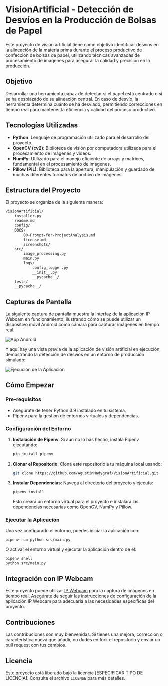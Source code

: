 # VisionArtificial - Detección de Desvíos en la Producción de Bolsas de Papel

Este proyecto de visión artificial tiene como objetivo identificar desvíos en la alineación de la materia prima durante el proceso productivo de confección de bolsas de papel, utilizando técnicas avanzadas de procesamiento de imágenes para asegurar la calidad y precisión en la producción.

## Objetivo

Desarrollar una herramienta capaz de detectar si el papel está centrado o si se ha desplazado de su alineación central. En caso de desvío, la herramienta determina cuánto se ha desviado, permitiendo correcciones en tiempo real para mantener la eficiencia y calidad del proceso productivo.

## Tecnologías Utilizadas

- **Python**: Lenguaje de programación utilizado para el desarrollo del proyecto.
- **OpenCV (cv2)**: Biblioteca de visión por computadora utilizada para el procesamiento de imágenes y videos.
- **NumPy**: Utilizado para el manejo eficiente de arrays y matrices, fundamental en el procesamiento de imágenes.
- **Pillow (PIL)**: Biblioteca para la apertura, manipulación y guardado de muchas diferentes formatos de archivo de imágenes.

## Estructura del Proyecto

El proyecto se organiza de la siguiente manera:

```bash
VisionArtificial/
    installer.py
    readme.md
    config/
    DOCS/
        00-Prompt-for-ProjectAnalysis.md
        license.md
        screenshots/
    src/
        image_processing.py
        main.py
        logs/
            config_logger.py
            __init__.py
            __pycache__/
    tests/
    __pycache__/
```

## Capturas de Pantalla

La siguiente captura de pantalla muestra la interfaz de la aplicación IP Webcam en funcionamiento, ilustrando cómo se puede utilizar un dispositivo móvil Android como cámara para capturar imágenes en tiempo real.

![App Android](https://github.com/AgustinMadygraf/VisionArtificial/blob/main/DOCS/screenshots/ip_webcam_app_screenshot.jpg)

Y aquí hay una vista previa de la aplicación de visión artificial en ejecución, demostrando la detección de desvíos en un entorno de producción simulado:

![Ejecución de la Aplicación](https://github.com/AgustinMadygraf/VisionArtificial/blob/main/DOCS/screenshots/Ejecuci%C3%B3nAppVisionArtificial_ConResultados.png)

## Cómo Empezar

### Pre-requisitos

- Asegúrate de tener Python 3.9 instalado en tu sistema.
- Pipenv para la gestión de entornos virtuales y dependencias.

### Configuración del Entorno

1. **Instalación de Pipenv**: Si aún no lo has hecho, instala Pipenv ejecutando:
   ```bash
   pip install pipenv
   ```

2. **Clonar el Repositorio**: Clona este repositorio a tu máquina local usando:
   ```bash
   git clone https://github.com/AgustinMadygraf/VisionArtificial.git
   ```

3. **Instalar Dependencias**: Navega al directorio del proyecto y ejecuta:
   ```bash
   pipenv install
   ```
   Esto creará un entorno virtual para el proyecto e instalará las dependencias necesarias como OpenCV, NumPy y Pillow.

### Ejecutar la Aplicación

Una vez configurado el entorno, puedes iniciar la aplicación con:
```bash
pipenv run python src/main.py
```

O activar el entorno virtual y ejecutar la aplicación dentro de él:
```bash
pipenv shell
python src/main.py
```

## Integración con IP Webcam

Este proyecto puede utilizar [IP Webcam](https://play.google.com/store/apps/details?id=com.pas.webcam) para la captura de imágenes en tiempo real. Asegúrate de seguir las instrucciones de configuración de la aplicación IP Webcam para adecuarla a las necesidades específicas del proyecto.

## Contribuciones

Las contribuciones son muy bienvenidas. Si tienes una mejora, corrección o característica nueva que añadir, no dudes en fork el repositorio y enviar un pull request con tus cambios.

## Licencia

Este proyecto está liberado bajo la licencia [ESPECIFICAR TIPO DE LICENCIA]. Consulta el archivo `LICENSE` para más detalles.